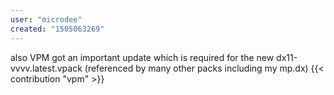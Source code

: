 ```yaml
---
user: "microdee"
created: "1505063269"
---
```


also VPM got an important update which is required for the new dx11-vvvv.latest.vpack (referenced by many other packs including my mp.dx) {{< contribution "vpm" >}}
